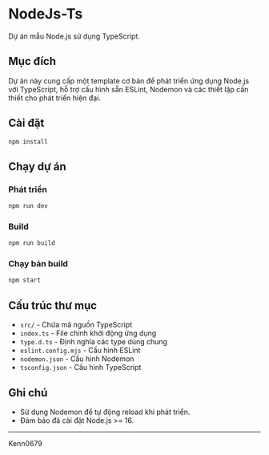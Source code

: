 # NodeJs-Ts

Dự án mẫu Node.js sử dụng TypeScript.

## Mục đích

Dự án này cung cấp một template cơ bản để phát triển ứng dụng Node.js với TypeScript, hỗ trợ cấu hình sẵn ESLint, Nodemon và các thiết lập cần thiết cho phát triển hiện đại.

## Cài đặt

```bash
npm install
```

## Chạy dự án

### Phát triển

```bash
npm run dev
```

### Build

```bash
npm run build
```

### Chạy bản build

```bash
npm start
```

## Cấu trúc thư mục

- `src/` - Chứa mã nguồn TypeScript
- `index.ts` - File chính khởi động ứng dụng
- `type.d.ts` - Định nghĩa các type dùng chung
- `eslint.config.mjs` - Cấu hình ESLint
- `nodemon.json` - Cấu hình Nodemon
- `tsconfig.json` - Cấu hình TypeScript

## Ghi chú

- Sử dụng Nodemon để tự động reload khi phát triển.
- Đảm bảo đã cài đặt Node.js >= 16.

---

Kenn0679
